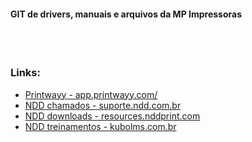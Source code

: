 #### GIT de drivers, manuais e arquivos da MP Impressoras
</br></br>
### Links:
* [Printwayy - app.printwayy.com/](app.printwayy.com/)
* [NDD chamados - suporte.ndd.com.br](app.printwayy.com/)
* [NDD downloads - resources.nddprint.com](resources.nddprint.com)
* [NDD treinamentos - kubolms.com.br](kubolms.com.br)
